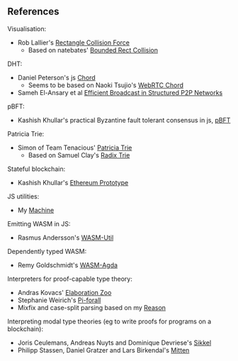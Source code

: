 ## References

Visualisation:
* Rob Lallier's [Rectangle Collision Force](https://observablehq.com/@roblallier/rectangle-collision-force)
  * Based on natebates' [Bounded Rect Collision](http://bl.ocks.org/natebates/273b99ddf86e2e2e58ff)

DHT: 
* Daniel Peterson's js [Chord](https://github.com/danrpts/chord)
  * Seems to be based on Naoki Tsujio's [WebRTC Chord](https://github.com/tsujio/webrtc-chord)
* Sameh El-Ansary et al [Efficient Broadcast in Structured P2P Networks](https://www.kiv.zcu.cz/~ledvina/DHT/paper3.pdf)

pBFT:
* Kashish Khullar's practical Byzantine fault tolerant consensus in js, [pBFT](https://medium.com/coinmonks/implementing-pbft-in-blockchain-12368c6c9548)

Patricia Trie:
* Simon of Team Tenacious' [Patricia Trie](https://github.com/team-tenacious/patricia-tree)
  * Based on Samuel Clay's [Radix Trie](https://gist.github.com/samuelclay/4674630)

Stateful blockchain:
* Kashish Khullar's [Ethereum Prototype](https://github.com/kashishkhullar/Ethereum-Prototype)

JS utilities:
* My [Machine](https://github.com/ajhamwood/machine)

Emitting WASM in JS:
* Rasmus Andersson's [WASM-Util](https://github.com/rsms/wasm-util)

Dependently typed WASM:
* Remy Goldschmidt's [WASM-Agda](https://github.com/taktoa/wasm-agda)

Interpreters for proof-capable type theory:
* Andras Kovacs' [Elaboration Zoo](https://github.com/AndrasKovacs/elaboration-zoo)
* Stephanie Weirich's [Pi-forall](https://github.com/sweirich/pi-forall)
* Mixfix and case-split parsing based on my [Reason](https://github.com/ajhamwood/reason)

Interpreting modal type theories (eg to write proofs for programs on a blockchain):
* Joris Ceulemans, Andreas Nuyts and Dominique Devriese's [Sikkel](https://github.com/JorisCeulemans/sikkel)
* Philipp Stassen, Daniel Gratzer and Lars Birkendal's [Mitten](https://github.com/logsem/mitten_preorder)